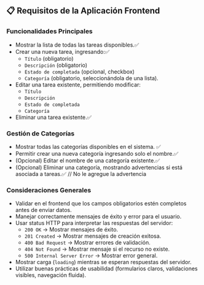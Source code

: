 ## 📋 Requisitos de la Aplicación Frontend

### Funcionalidades Principales
- Mostrar la lista de todas las tareas disponibles.✅
- Crear una nueva tarea, ingresando:✅
  - `Título` (obligatorio)
  - `Descripción` (obligatorio)
  - `Estado de completada` (opcional, checkbox)
  - `Categoría` (obligatorio, seleccionándola de una lista).
- Editar una tarea existente, permitiendo modificar:
  - `Título`
  - `Descripción`
  - `Estado de completada`
  - `Categoría`
- Eliminar una tarea existente.✅

### Gestión de Categorías
- Mostrar todas las categorías disponibles en el sistema. ✅
- Permitir crear una nueva categoría ingresando solo el nombre.✅
- (Opcional) Editar el nombre de una categoría existente.✅
- (Opcional) Eliminar una categoría, mostrando advertencias si está asociada a tareas.✅ // No le agregue la advertencia

### Consideraciones Generales
- Validar en el frontend que los campos obligatorios estén completos antes de enviar datos.
- Manejar correctamente mensajes de éxito y error para el usuario.
- Usar status HTTP para interpretar las respuestas del servidor:
  - `200 OK` → Mostrar mensajes de éxito.
  - `201 Created` → Mostrar mensajes de creación exitosa.
  - `400 Bad Request` → Mostrar errores de validación.
  - `404 Not Found` → Mostrar mensaje si el recurso no existe.
  - `500 Internal Server Error` → Mostrar error general.
- Mostrar carga (`loading`) mientras se esperan respuestas del servidor.
- Utilizar buenas prácticas de usabilidad (formularios claros, validaciones visibles, navegación fluida).

